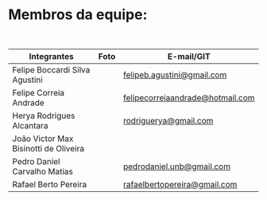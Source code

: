 # Membros da equipe:  

<br>

Integrantes                 |    Foto       | E-mail/GIT
 ------------------------   | -----------   | -----------
Felipe Boccardi Silva Agustini | ![]() |felipeb.agustini@gmail.com
Felipe Correia Andrade | ![]() |felipecorreiaandrade@hotmail.com
Herya Rodrigues Alcantara | ![]()|rodriguerya@gmail.com
João Victor Max Bisinotti de Oliveira | ![]() |
Pedro Daniel Carvalho Matias | ![]() |pedrodaniel.unb@gmail.com
Rafael Berto Pereira | ![]() |rafaelbertopereira@gmail.com

